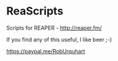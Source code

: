 # ReaScripts

Scripts for REAPER - http://reaper.fm/

If you find any of this useful, I like beer ;-)

https://paypal.me/RobUrquhart
